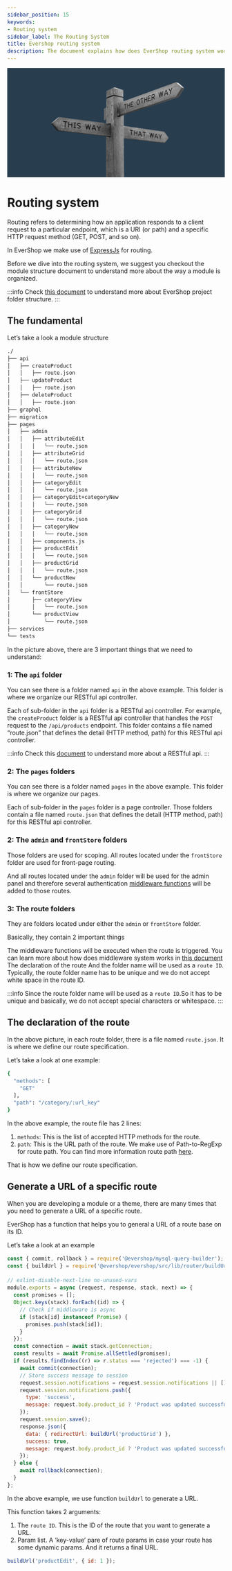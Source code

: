 ```yaml
---
sidebar_position: 15
keywords:
- Routing system
sidebar_label: The Routing System
title: Evershop routing system
description: The document explains how does EverShop routing system work, how to define a route and generate a URL base on route ID.
---
```


![Routing system](./img/routing.jpg "Routing system")

# Routing system

Routing refers to determining how an application responds to a client request to a particular endpoint, which is a URI (or path) and a specific HTTP request method (GET, POST, and so on).

In EverShop we make use of [ExpressJs](https://expressjs.com/) for routing.

Before we dive into the routing system, we suggest you checkout the module structure document to understand more about the way a module is organized.

:::info
Check [this document](/docs/development/knowledge-base/architecture-overview) to understand more about EverShop project folder structure.
:::

## The fundamental

Let’s take a look a module structure

```bash
./
├── api
│   ├── createProduct
│   │   ├── route.json
│   ├── updateProduct
│   │   ├── route.json
│   ├── deleteProduct
│   │   ├── route.json
├── graphql
├── migration
├── pages
│   ├── admin
│   │   ├── attributeEdit
│   │   │   └── route.json
│   │   ├── attributeGrid
│   │   │   └── route.json
│   │   ├── attributeNew
│   │   │   └── route.json
│   │   ├── categoryEdit
│   │   │   └── route.json
│   │   ├── categoryEdit+categoryNew
│   │   │   └── route.json
│   │   ├── categoryGrid
│   │   │   └── route.json
│   │   ├── categoryNew
│   │   │   └── route.json
│   │   ├── components.js
│   │   ├── productEdit
│   │   │   └── route.json
│   │   ├── productGrid
│   │   │   └── route.json
│   │   └── productNew
│   │       └── route.json
│   └── frontStore
│       ├── categoryView
│       │   └── route.json
│       └── productView
│           └── route.json
├── services
└── tests
```

In the picture above, there are 3 important things that we need to understand:

### 1: The `api` folder

You can see there is a folder named `api` in the above example. This folder is where we organize our RESTful api controller.

Each of sub-folder in the `api` folder is a RESTful api controller. For example, the `createProduct` folder is a RESTful api controller that handles the `POST` request to the `/api/products` endpoint. This folder contains a file named “route.json” that defines the detail (HTTP method, path) for this RESTful api controller.

:::info
  Check this [document](/docs/development/knowledge-base/api-routes) to understand more about a RESTful api.
:::

### 2: The `pages` folders

You can see there is a folder named `pages` in the above example. This folder is where we organize our pages.

Each of sub-folder in the `pages` folder is a page controller. Those folders contain a file named `route.json` that defines the detail (HTTP method, path) for this RESTful api controller.

### 2: The `admin` and `frontStore` folders

Those folders are used for scoping. All routes located under the `frontStore` folder are used for front-page routing.

And all routes located under the `admin` folder will be used for the admin panel and therefore several authentication [middleware functions](/docs/development/knowledge-base/middleware-system) will be added to those routes.

### 3: The route folders

They are folders located under either the `admin` or `frontStore` folder.

Basically, they contain 2 important things

The middleware functions will be executed when the route is triggered. You can learn more about how does middleware system works in [this document](/docs/development/knowledge-base/middleware-system)
The declaration of the route
And the folder name will be used as a `route ID`. Typically, the route folder name has to be unique and we do not accept white space in the route ID.

:::info
Since the route folder name will be used as a `route ID`.So it has to be unique and basically, we do not accept special characters or whitespace.
:::

## The declaration of the route

In the above picture, in each route folder, there is a file named `route.json`. It is where we define our route specification.

Let’s take a look at one example:

```bash
{
  "methods": [
    "GET"
  ],
  "path": "/category/:url_key"
}
```

In the above example, the route file has 2 lines:

1. `methods`: This is the list of accepted HTTP methods for the route.
2. `path`: This is the URL path of the route. We make use of Path-to-RegExp for route path. You can find more information route path [here](https://www.npmjs.com/package/path-to-regexp).

That is how we define our route specification.

## Generate a URL of a specific route

When you are developing a module or a theme, there are many times that you need to generate a URL of a specific route.

EverShop has a function that helps you to general a URL of a route base on its ID.

Let’s take a look at an example

```js
const { commit, rollback } = require('@evershop/mysql-query-builder');
const { buildUrl } = require('@evershop/evershop/src/lib/router/buildUrl');

// eslint-disable-next-line no-unused-vars
module.exports = async (request, response, stack, next) => {
  const promises = [];
  Object.keys(stack).forEach((id) => {
    // Check if middleware is async
    if (stack[id] instanceof Promise) {
      promises.push(stack[id]);
    }
  });
  const connection = await stack.getConnection;
  const results = await Promise.allSettled(promises);
  if (results.findIndex((r) => r.status === 'rejected') === -1) {
    await commit(connection);
    // Store success message to session
    request.session.notifications = request.session.notifications || [];
    request.session.notifications.push({
      type: 'success',
      message: request.body.product_id ? 'Product was updated successfully' : 'Product was created successfully'
    });
    request.session.save();
    response.json({
      data: { redirectUrl: buildUrl('productGrid') },
      success: true,
      message: request.body.product_id ? 'Product was updated successfully' : 'Product was created successfully'
    });
  } else {
    await rollback(connection);
  }
};
```

In the above example, we use function `buildUrl` to generate a URL.

This function takes 2 arguments:

1. The `route ID`. This is the ID of the route that you want to generate a URL.
2. Param list. A ‘key-value’ pare of route params in case your route has some dynamic params.
And it returns a final URL.

```js
buildUrl('productEdit', { id: 1 });
```